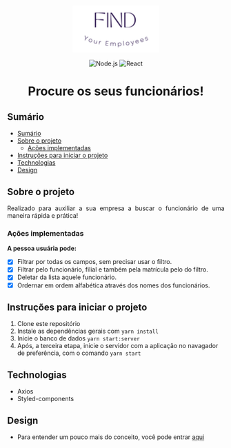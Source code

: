 <p align="center">
  <img alt="logo da findLogo" src="src/assets/image/findLogo.png" width="200px">
</p>

<p align="center">
  <img src="https://img.shields.io/badge/Node.js-14.17.6-brightgreen" alt="Node.js">
  <img src="https://img.shields.io/badge/React-18.1.0-blue" alt="React">
</p>

<h1 align="center">Procure os seus funcionários!</h1>

## Sumário

- [Sumário](#sumário)
- [Sobre o projeto](#sobre-o-projeto)
  - [Ações implementadas](#ações-implementadas)
- [Instruções para iniciar o projeto](#instruções-para-iniciar-o-projeto)
- [Technologias](#technologias)
- [Design](#design)

## Sobre o projeto

<p align="justify">Realizado para auxiliar a sua empresa a buscar o funcionário de uma maneira rápida e prática!
  
### Ações implementadas 
  
**A pessoa usuária pode:**  
  
- [X] Filtrar por todas os campos, sem precisar usar o filtro.
- [X] Filtrar pelo funcionário, filial e também pela matrícula pelo do filtro.
- [X] Deletar da lista aquele funcionário.
- [X] Ordernar em ordem alfabética através dos nomes dos funcionários. 
  
</p>

## Instruções para iniciar o projeto

1. Clone este repositório
2. Instale as dependências gerais com `yarn install`
3. Inicie o banco de dados `yarn start:server`
4. Após, a terceira etapa, inicie o servidor com a aplicação no navagador de preferência, com o comando `yarn start`

## Technologias

- Axios
- Styled-components

## Design
- Para entender um pouco mais do conceito, você pode entrar [aqui](Design.md)
